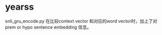 # yearss

snli_gru_encode.py 在比较context vector 和对应的word vector时，加上了对 prem or hypo sentence embedding 信息。

